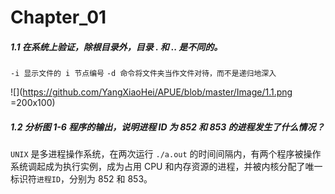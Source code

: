 
# Chapter_01

##### 1.1 在系统上验证，除根目录外，目录 . 和 .. 是不同的。

`-i 显示文件的 i 节点编号`
`-d 命令将文件夹当作文件对待，而不是递归地深入`

![](https://github.com/YangXiaoHei/APUE/blob/master/Image/1.1.png =200x100)

##### 1.2 分析图 1-6 程序的输出，说明进程 ID 为 852 和 853 的进程发生了什么情况？

`UNIX` 是多进程操作系统，在两次运行 `./a.out` 的时间间隔内，有两个程序被操作系统调起成为执行实例，成为占用 CPU 和内存资源的进程，并被内核分配了唯一标识符`进程ID`，分别为 852 和 853。
